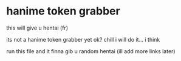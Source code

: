 # hanime token grabber
 this will give u hentai (fr)
 
 its not a hanime token grabber yet ok? chill i will do it... i think

run this file and it finna gib u random hentai (ill add more links later)

